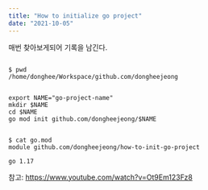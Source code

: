 ```yaml
---
title: "How to initialize go project"
date: "2021-10-05"
---
```


매번 찾아보게되어 기록을 남긴다.

```

$ pwd
/home/donghee/Workspace/github.com/dongheejeong

```

```

export NAME="go-project-name"
mkdir $NAME
cd $NAME
go mod init github.com/dongheejeong/$NAME

```

```

$ cat go.mod
module github.com/dongheejeong/how-to-init-go-project

go 1.17

```


참고: <https://www.youtube.com/watch?v=Ot9Em123Fz8>
